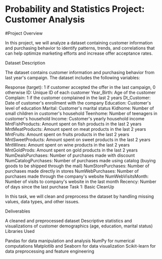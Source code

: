 <h1>Probability and Statistics Project: Customer Analysis</h1>
#Project Overview

In this project, we will analyze a dataset containing customer information and purchasing behavior to identify patterns, trends, and correlations that can help optimize marketing efforts and increase offer acceptance rates.

Dataset Description

The dataset contains customer information and purchasing behavior from last year's campaign. The dataset includes the following variables:

Response (target): 1 if customer accepted the offer in the last campaign, 0 otherwise
ID: Unique ID of each customer
Year_Birth: Age of the customer
Complain: 1 if the customer complained in the last 2 years
Dt_Customer: Date of customer's enrollment with the company
Education: Customer's level of education
Marital: Customer's marital status
Kidhome: Number of small children in customer's household
Teenhome: Number of teenagers in customer's household
Income: Customer's yearly household income
MntFishProducts: Amount spent on fish products in the last 2 years
MntMeatProducts: Amount spent on meat products in the last 2 years
MntFruits: Amount spent on fruits products in the last 2 years
MntSweetProducts: Amount spent on sweet products in the last 2 years
MntWines: Amount spent on wine products in the last 2 years
MntGoldProds: Amount spent on gold products in the last 2 years
NumDealsPurchases: Number of purchases made with discount
NumCatalogPurchases: Number of purchases made using catalog (buying goods to be shipped through the mail)
NumStorePurchases: Number of purchases made directly in stores
NumWebPurchases: Number of purchases made through the company's website
NumWebVisitsMonth: Number of visits to company's website in the last month
Recency: Number of days since the last purchase
Task 1: Basic CleanUp

In this task, we will clean and preprocess the dataset by handling missing values, data types, and other issues.

Deliverables

A cleaned and preprocessed dataset
Descriptive statistics and visualizations of customer demographics (age, education, marital status)
Libraries Used

Pandas for data manipulation and analysis
NumPy for numerical computations
Matplotlib and Seaborn for data visualization
Scikit-learn for data preprocessing and feature engineering
